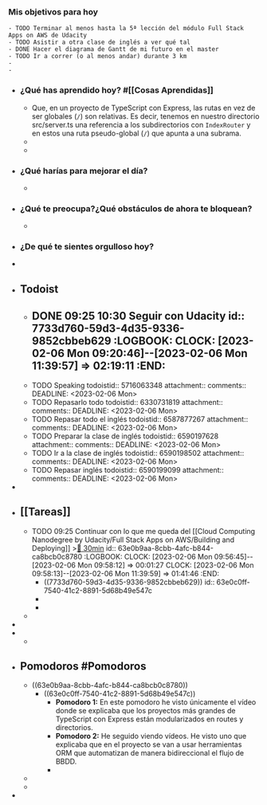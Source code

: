 ### Mis objetivos para hoy
	- TODO Terminar al menos hasta la 5ª lección del módulo Full Stack Apps on AWS de Udacity
	- TODO Asistir a otra clase de inglés a ver qué tal
	- DONE Hacer el diagrama de Gantt de mi futuro en el master
	- TODO Ir a correr (o al menos andar) durante 3 km
	-
	-
- ### ¿Qué has aprendido hoy? #[[Cosas Aprendidas]]
	- Que, en un proyecto de TypeScript con Express, las rutas en vez de ser globales (`/`) son relativas. Es decir, tenemos en nuestro directorio src/server.ts una referencia a los subdirectorios con `IndexRouter` y en estos una ruta pseudo-global (`/`) que apunta a una subrama.
	-
	-
- ### ¿Qué harías para mejorar el día?
	-
- ### ¿Qué te preocupa?¿Qué obstáculos de ahora te bloquean?
	-
- ### ¿De qué te sientes orgulloso hoy?
-
- ## Todoist
	- DONE 09:25 10:30 Seguir con Udacity
	  id:: 7733d760-59d3-4d35-9336-9852cbbeb629
	  :LOGBOOK:
	  CLOCK: [2023-02-06 Mon 09:20:46]--[2023-02-06 Mon 11:39:57] =>  02:19:11
	  :END:
		-
	- TODO Speaking
	  todoistid:: 5716063348
	  attachment:: 
	  comments:: 
	  DEADLINE: <2023-02-06 Mon>
	- TODO Repasarlo todo
	  todoistid:: 6330731819
	  attachment:: 
	  comments:: 
	  DEADLINE: <2023-02-06 Mon>
	- TODO Repasar todo el inglés
	  todoistid:: 6587877267
	  attachment:: 
	  comments:: 
	  DEADLINE: <2023-02-06 Mon>
	- TODO Preparar la clase de inglés
	  todoistid:: 6590197628
	  attachment:: 
	  comments:: 
	  DEADLINE: <2023-02-06 Mon>
	- TODO Ir a la clase de inglés
	  todoistid:: 6590198502
	  attachment:: 
	  comments:: 
	  DEADLINE: <2023-02-06 Mon>
	- TODO Repasar inglés
	  todoistid:: 6590199099
	  attachment:: 
	  comments:: 
	  DEADLINE: <2023-02-06 Mon>
-
- ## [[Tareas]]
	- TODO 09:25 Continuar con lo que me queda del [[Cloud Computing Nanodegree by Udacity/Full Stack Apps on AWS/Building and Deploying]] >[🍅 30min](#agenda-pomo://?t=f-1675674428224-1800)
	  id:: 63e0b9aa-8cbb-4afc-b844-ca8bcb0c8780
	  :LOGBOOK:
	  CLOCK: [2023-02-06 Mon 09:56:45]--[2023-02-06 Mon 09:58:12] =>  00:01:27
	  CLOCK: [2023-02-06 Mon 09:58:13]--[2023-02-06 Mon 11:39:59] =>  01:41:46
	  :END:
		- ((7733d760-59d3-4d35-9336-9852cbbeb629))
		  id:: 63e0c0ff-7540-41c2-8891-5d68b49e547c
		-
		-
	-
-
-
	-
- ## Pomodoros #Pomodoros
	- ((63e0b9aa-8cbb-4afc-b844-ca8bcb0c8780))
		- ((63e0c0ff-7540-41c2-8891-5d68b49e547c))
			- **Pomodoro 1:** En este pomodoro he visto únicamente el vídeo donde se explicaba que los proyectos más grandes de TypeScript con Express están modularizados en routes y directorios.
			- **Pomodoro 2:** He seguido viendo vídeos. He visto uno que explicaba que en el proyecto se van a usar herramientas ORM que automatizan de manera bidireccional el flujo de BBDD.
			-
	-
	-
-